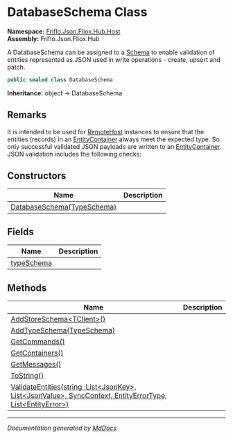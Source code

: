 ﻿<!--  
  <auto-generated>   
    The contents of this file were generated by a tool.  
    Changes to this file may be list if the file is regenerated  
  </auto-generated>   
-->

# DatabaseSchema Class

**Namespace:** [Friflo.Json.Fliox.Hub.Host](../index.md)  
**Assembly:** Friflo.Json.Fliox.Hub

A DatabaseSchema can be assigned to a [Schema](../EntityDatabase/properties/Schema.md) to enable validation of entities represented as JSON used in write operations \- create, upsert and patch.

```csharp
public sealed class DatabaseSchema
```

**Inheritance:** object → DatabaseSchema

## Remarks

It is intended to be used for [RemoteHost](../../Remote/RemoteHost/index.md) instances to ensure that the entities (records) in an [EntityContainer](../EntityContainer/index.md) always meet the expected type. So only successful validated JSON payloads are written to an [EntityContainer](../EntityContainer/index.md). JSON validation includes the following checks:

## Constructors

| Name                                                | Description |
| --------------------------------------------------- | ----------- |
| [DatabaseSchema(TypeSchema)](constructors/index.md) |             |

## Fields

| Name                               | Description |
| ---------------------------------- | ----------- |
| [typeSchema](fields/typeSchema.md) |             |

## Methods

| Name                                                                                                                                           | Description |
| ---------------------------------------------------------------------------------------------------------------------------------------------- | ----------- |
| [AddStoreSchema\<TClient\>()](methods/AddStoreSchema.md)                                                                                       |             |
| [AddTypeSchema(TypeSchema)](methods/AddTypeSchema.md)                                                                                          |             |
| [GetCommands()](methods/GetCommands.md)                                                                                                        |             |
| [GetContainers()](methods/GetContainers.md)                                                                                                    |             |
| [GetMessages()](methods/GetMessages.md)                                                                                                        |             |
| [ToString()](methods/ToString.md)                                                                                                              |             |
| [ValidateEntities(string, List\<JsonKey\>, List\<JsonValue\>, SyncContext, EntityErrorType, List\<EntityError\>)](methods/ValidateEntities.md) |             |

___

*Documentation generated by [MdDocs](https://github.com/ap0llo/mddocs)*
